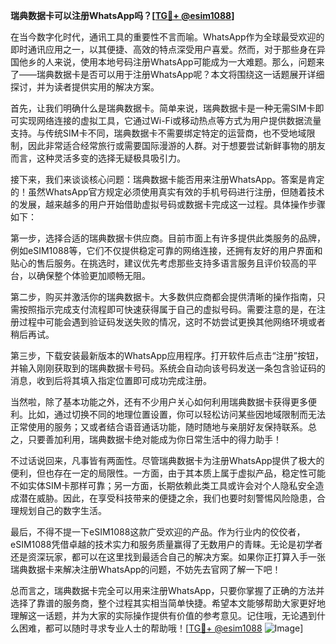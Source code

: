 **瑞典数据卡可以注册WhatsApp吗？[[TG💪+ @esim1088](https://t.me/s/esim1088)]**

在当今数字化时代，通讯工具的重要性不言而喻。WhatsApp作为全球最受欢迎的即时通讯应用之一，以其便捷、高效的特点深受用户喜爱。然而，对于那些身在异国他乡的人来说，使用本地号码注册WhatsApp可能成为一大难题。那么，问题来了——瑞典数据卡是否可以用于注册WhatsApp呢？本文将围绕这一话题展开详细探讨，并为读者提供实用的解决方案。

首先，让我们明确什么是瑞典数据卡。简单来说，瑞典数据卡是一种无需SIM卡即可实现网络连接的虚拟工具，它通过Wi-Fi或移动热点等方式为用户提供数据流量支持。与传统SIM卡不同，瑞典数据卡不需要绑定特定的运营商，也不受地域限制，因此非常适合经常旅行或需要国际漫游的人群。对于想要尝试新鲜事物的朋友而言，这种灵活多变的选择无疑极具吸引力。

接下来，我们来谈谈核心问题：瑞典数据卡能否用来注册WhatsApp。答案是肯定的！虽然WhatsApp官方规定必须使用真实有效的手机号码进行注册，但随着技术的发展，越来越多的用户开始借助虚拟号码或数据卡完成这一过程。具体操作步骤如下：

第一步，选择合适的瑞典数据卡供应商。目前市面上有许多提供此类服务的品牌，例如eSIM1088等，它们不仅提供稳定可靠的网络连接，还拥有友好的用户界面和贴心的售后服务。在挑选时，建议优先考虑那些支持多语言服务且评价较高的平台，以确保整个体验更加顺畅无阻。

第二步，购买并激活你的瑞典数据卡。大多数供应商都会提供清晰的操作指南，只需按照指示完成支付流程即可快速获得属于自己的虚拟号码。需要注意的是，在注册过程中可能会遇到验证码发送失败的情况，这时不妨尝试更换其他网络环境或者稍后再试。

第三步，下载安装最新版本的WhatsApp应用程序。打开软件后点击“注册”按钮，并输入刚刚获取到的瑞典数据卡号码。系统会自动向该号码发送一条包含验证码的消息，收到后将其填入指定位置即可成功完成注册。

当然啦，除了基本功能之外，还有不少用户关心如何利用瑞典数据卡获得更多便利。比如，通过切换不同的地理位置设置，你可以轻松访问某些因地域限制而无法正常使用的服务；又或者结合语音通话功能，随时随地与亲朋好友保持联系。总之，只要善加利用，瑞典数据卡绝对能成为你日常生活中的得力助手！

不过话说回来，凡事皆有两面性。尽管瑞典数据卡为注册WhatsApp提供了极大的便利，但也存在一定的局限性。一方面，由于其本质上属于虚拟产品，稳定性可能不如实体SIM卡那样可靠；另一方面，长期依赖此类工具或许会对个人隐私安全造成潜在威胁。因此，在享受科技带来的便捷之余，我们也要时刻警惕风险隐患，合理规划自己的数字生活。

最后，不得不提一下eSIM1088这款广受欢迎的产品。作为行业内的佼佼者，eSIM1088凭借卓越的技术实力和服务质量赢得了无数用户的青睐。无论是初学者还是资深玩家，都可以在这里找到最适合自己的解决方案。如果你正打算入手一张瑞典数据卡来解决注册WhatsApp的问题，不妨先去官网了解一下吧！

总而言之，瑞典数据卡完全可以用来注册WhatsApp，只要你掌握了正确的方法并选择了靠谱的服务商，整个过程其实相当简单快捷。希望本文能够帮助大家更好地理解这一话题，并为大家的实际操作提供有价值的参考意见。记住哦，无论遇到什么困难，都可以随时寻求专业人士的帮助哦！[[TG💪+ @esim1088](https://t.me/s/esim1088) ![Image](https://i.postimg.cc/4NQfJmqS/Snipaste-2025-05-13-00-14-12.png)]